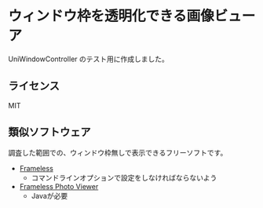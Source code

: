 # ウィンドウ枠を透明化できる画像ビューア

UniWindowController のテスト用に作成しました。


## ライセンス
MIT


## 類似ソフトウェア
調査した範囲での、ウィンドウ枠無しで表示できるフリーソフトです。

- [Frameless](https://www.dcmembers.com/skwire/download/frameless/)
  - コマンドラインオプションで設定をしなければならないよう
- [Frameless Photo Viewer](https://masterexa.github.io/products/FramelessPhotoViewer)
  - Javaが必要
